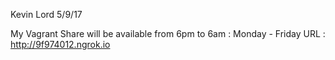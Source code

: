 Kevin Lord
5/9/17

My Vagrant Share will be available from 6pm to 6am : Monday - Friday
URL : http://9f974012.ngrok.io

